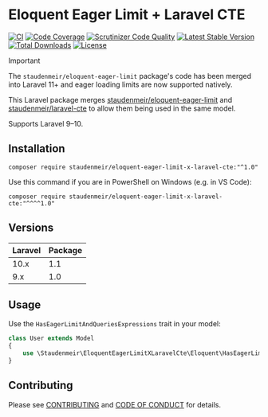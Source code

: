 # Eloquent Eager Limit + Laravel CTE

[![CI](https://github.com/staudenmeir/eloquent-eager-limit-x-laravel-cte/actions/workflows/ci.yml/badge.svg)](https://github.com/staudenmeir/eloquent-eager-limit-x-laravel-cte/actions/workflows/ci.yml)
[![Code Coverage](https://codecov.io/gh/staudenmeir/eloquent-eager-limit-x-laravel-cte/graph/badge.svg?token=U6IP2SIFOU)](https://codecov.io/gh/staudenmeir/eloquent-eager-limit-x-laravel-cte)
[![Scrutinizer Code Quality](https://scrutinizer-ci.com/g/staudenmeir/eloquent-eager-limit-x-laravel-cte/badges/quality-score.png?b=main)](https://scrutinizer-ci.com/g/staudenmeir/eloquent-eager-limit-x-laravel-cte/?branch=main)
[![Latest Stable Version](https://poser.pugx.org/staudenmeir/eloquent-eager-limit-x-laravel-cte/v/stable)](https://packagist.org/packages/staudenmeir/eloquent-eager-limit-x-laravel-cte)
[![Total Downloads](https://poser.pugx.org/staudenmeir/eloquent-eager-limit-x-laravel-cte/downloads)](https://packagist.org/packages/staudenmeir/eloquent-eager-limit-x-laravel-cte/stats)
[![License](https://poser.pugx.org/staudenmeir/eloquent-eager-limit-x-laravel-cte/license)](https://github.com/staudenmeir/eloquent-eager-limit-x-laravel-cte/blob/main/LICENSE)

> [!IMPORTANT]
> The `staudenmeir/eloquent-eager-limit` package's code has been merged into Laravel 11+ and eager loading limits are now supported natively.

This Laravel package merges [staudenmeir/eloquent-eager-limit](https://github.com/staudenmeir/eloquent-eager-limit)
and [staudenmeir/laravel-cte](https://github.com/staudenmeir/laravel-cte) to allow them being used in the same model.

Supports Laravel 9–10.

## Installation

    composer require staudenmeir/eloquent-eager-limit-x-laravel-cte:"^1.0"

Use this command if you are in PowerShell on Windows (e.g. in VS Code):

    composer require staudenmeir/eloquent-eager-limit-x-laravel-cte:"^^^^1.0"

## Versions

| Laravel | Package |
|:--------|:--------|
| 10.x    | 1.1     |
| 9.x     | 1.0     |

## Usage

Use the `HasEagerLimitAndQueriesExpressions` trait in your model:

```php
class User extends Model
{
    use \Staudenmeir\EloquentEagerLimitXLaravelCte\Eloquent\HasEagerLimitAndQueriesExpressions;
}
```

## Contributing

Please see [CONTRIBUTING](.github/CONTRIBUTING.md) and [CODE OF CONDUCT](.github/CODE_OF_CONDUCT.md) for details.
